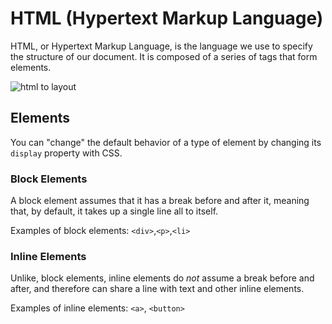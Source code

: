 # HTML (Hypertext Markup Language)

HTML, or Hypertext Markup Language, is the language we use to specify the structure of our document. It is composed of a series of tags that form elements. 

![html to layout](/img/html.gif)

## Elements

You can "change" the default behavior of a type of element by changing its `display` property with CSS. 

### Block Elements

A block element assumes that it has a break before and after it, meaning that, by default, it takes up a single line all to itself.

Examples of block elements: `<div>`,`<p>`,`<li>`

### Inline Elements

Unlike, block elements, inline elements do *not* assume a break before and after, and therefore can share a line with text and other inline elements.

Examples of inline elements: `<a>`, `<button>`
